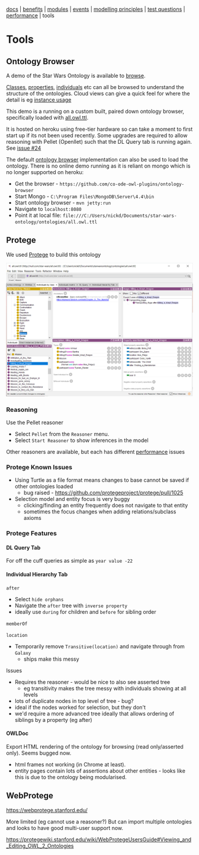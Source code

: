 [docs](index.md) |
[benefits](benefits.md) |
[modules](modularisation.md) |
[events](events.md) |
[modelling principles](modelling-principles.md) |
[test questions](test-questions.md) |
[performance](performance.md) |
tools

# Tools

## Ontology Browser

A demo of the Star Wars Ontology is available to [browse](https://star-wars-ontology.herokuapp.com/).

[Classes](http://star-wars-ontology.herokuapp.com/classes/),
[properties](http://star-wars-ontology.herokuapp.com/objectproperties/),
[individuals](http://star-wars-ontology.herokuapp.com/individuals/) etc can all be browsed to understand the structure of the ontologies.
Cloud views can give a quick feel for where the detail is eg [instance usage](https://star-wars-ontology.herokuapp.com/clouds/individuals)

This demo is a running on a custom built, paired down ontology browser, specifically
loaded with [all.owl.ttl](http://star-wars-ontology.herokuapp.com/ontologies/1076521066).

It is hosted on heroku using free-tier hardware so can take a moment to first start up if
its not been used recently. Some upgrades are required to allow reasoning with Pellet (Openllet) such
that the DL Query tab is running again. See [issue #24](https://github.com/nickdrummond/star-wars-ontology/issues/24)

The default [ontology browser](https://github.com/nickdrummond/ontology-browser)
implementation can also be used to load the ontology. There is no online demo running
as it is reliant on mongo which is no longer supported on heroku:
* Get the browser - `https://github.com/co-ode-owl-plugins/ontology-browser`
* Start Mongo - `C:\Program Files\MongoDB\Server\4.4\bin`
* Start ontology browser - `mvn jetty:run`
* Navigate to `localhost:8080`
* Point it at local file: `file:///C:/Users/nickd/Documents/star-wars-ontology/ontologies/all.owl.ttl`

## Protege

We used [Protege](https://protege.stanford.edu) to build this ontology

![Star Wars ontology loaded in Protege](killing_a_Krayt_Dragon.png)

### Reasoning

Use the Pellet reasoner

* Select `Pellet` from the `Reasoner` menu.
* Select `Start Reasoner` to show inferences in the model

Other reasoners are available, but each has different [performance](performance.md) issues

### Protege Known Issues

* Using Turtle as a file format means changes to base cannot be saved if other ontologies loaded 
  * bug raised - https://github.com/protegeproject/protege/pull/1025
* Selection model and entity focus is very buggy
  * clicking/finding an entity frequently does not navigate to that entity
  * sometimes the focus changes when adding relations/subclass axioms

### Protege Features

#### DL Query Tab

For off the cuff queries as simple as `year value -22`


#### Individual Hierarchy Tab

`after`
  * Select `hide orphans`
  * Navigate the `after` tree with `inverse property`
  * ideally use `during` for children and `before` for sibling order

`memberOf`

`location`
  * Temporarily remove `Transitive(location)` and navigate through from `Galaxy`
    * ships make this messy

Issues   
* Requires the reasoner - would be nice to also see asserted tree
    * eg transitivity makes the tree messy with individuals showing at all levels
* lots of duplicate nodes in top level of tree - bug?
* ideal if the nodes worked for selection, but they don't
* we'd require a more advanced tree ideally that allows ordering of siblings by a property (eg after)
    
#### OWLDoc

Export HTML rendering of the ontology for browsing (read only/asserted only).
Seems bugged now.
* html frames not working (in Chrome at least).
* entity pages contain lots of assertions about other entities - looks like this is due to the ontology being modularised.

## WebProtege

https://webprotege.stanford.edu/

More limited (eg cannot use a reasoner?)
But can import multiple ontologies and looks to have good multi-user support now.

https://protegewiki.stanford.edu/wiki/WebProtegeUsersGuide#Viewing_and_Editing_OWL_2_Ontologies

